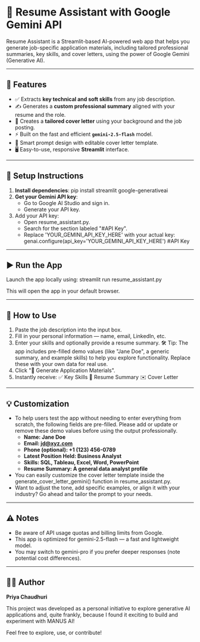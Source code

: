 # 📄 Resume Assistant with Google Gemini API

Resume Assistant is a Streamlit-based AI-powered web app that helps you generate job-specific application materials, including tailored professional summaries, key skills, and cover letters, using the power of Google Gemini (Generative AI).

---

## 🚀 Features

- ✅ Extracts **key technical and soft skills** from any job description.
- ✍️ Generates a **custom professional summary** aligned with your resume and the role.
- 💼 Creates a **tailored cover letter** using your background and the job posting.
- ⚡ Built on the fast and efficient **`gemini-2.5-flash`** model.
- 🧠 Smart prompt design with editable cover letter template.
- 🖥️ Easy-to-use, responsive **Streamlit** interface.

---

## 🔧 Setup Instructions

1. **Install dependencies**:
   pip install streamlit google-generativeai
2. **Get your Gemini API key**:
   - Go to Google AI Studio and sign in.
   - Generate your API key.
3. Add your API key:
    - Open resume_assistant.py.
    - Search for the section labeled "#API Key".
    - Replace 'YOUR_GEMINI_API_KEY_HERE' with your actual key: genai.configure(api_key='YOUR_GEMINI_API_KEY_HERE') #API Key
---

## ▶️ Run the App
Launch the app locally using: streamlit run resume_assistant.py

This will open the app in your default browser.

---

## 📝 How to Use
1. Paste the job description into the input box.
2. Fill in your personal information — name, email, LinkedIn, etc.
3. Enter your skills and optionally provide a resume summary.
🛠️ Tip: The app includes pre-filled demo values (like "Jane Doe", a generic summary, and example skills) to help you explore functionality. Replace these with your own data for real use.
4. Click "🚀 Generate Application Materials".
5. Instantly receive: ✅ Key Skills 📝 Resume Summary ✉️ Cover Letter

---

## 💡 Customization
- To help users test the app without needing to enter everything from scratch, the following fields are pre-filled. Please add or update or remove these demo values before using the output professionally.
   - **Name: Jane Doe**
   - **Email: jd@xyz.com**
   - **Phone (optional): +1 (123) 456-0789**
   - **Latest Position Held: Business Analyst**
   - **Skills: SQL, Tableau, Excel, Word, PowerPoint**
   - **Resume Summary: A general data analyst profile**
- You can easily customize the cover letter template inside the generate_cover_letter_gemini() function in resume_assistant.py.
- Want to adjust the tone, add specific examples, or align it with your industry? Go ahead and tailor the prompt to your needs.

---
## ⚠️ Notes
- Be aware of API usage quotas and billing limits from Google.
- This app is optimized for gemini-2.5-flash — a fast and lightweight model.
- You may switch to gemini-pro if you prefer deeper responses (note potential cost differences).
---
## 👩‍💻 Author
**Priya Chaudhuri**

This project was developed as a personal initiative to explore generative AI applications and, quite frankly, because I found it exciting to build and experiment with MANUS AI!

Feel free to explore, use, or contribute!
